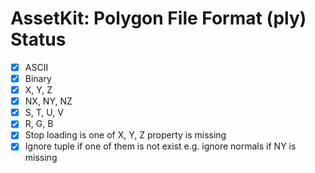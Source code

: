 # AssetKit: Polygon File Format (ply) Status

- [x] ASCII
- [x] Binary
- [x] X, Y, Z 
- [x] NX, NY, NZ
- [x] S, T, U, V
- [x] R, G, B
- [x] Stop loading is one of X, Y, Z property is missing
- [x] Ignore tuple if one of them is not exist e.g. ignore normals if NY is missing
